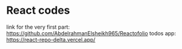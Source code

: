 # React codes

link for the very first part: https://github.com/AbdelrahmanElsheikh965/Reactofolio
todos app: https://react-repo-delta.vercel.app/
